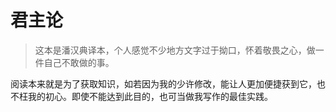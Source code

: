 # 君主论

> 这本是潘汉典译本，个人感觉不少地方文字过于拗口，怀着敬畏之心，做一件自己不敢做的事。

阅读本来就是为了获取知识，如若因为我的少许修改，能让人更加便捷获到它，也不枉我的初心。即使不能达到此目的，也可当做我写作的最佳实践。
